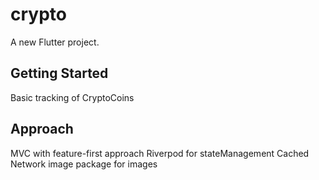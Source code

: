 # crypto

A new Flutter project.

## Getting Started

Basic tracking of CryptoCoins

## Approach
MVC with feature-first approach
Riverpod for stateManagement
Cached Network image package for images
